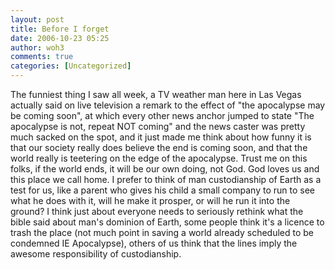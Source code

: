 ```yaml
---
layout: post
title: Before I forget
date: 2006-10-23 05:25
author: woh3
comments: true
categories: [Uncategorized]
---
```

The funniest thing I saw all week, a TV weather man here in Las Vegas actually said on live television a remark to the effect of "the apocalypse may be coming soon", at which every other news anchor jumped to state "The apocalypse is not, repeat NOT coming" and the news caster was pretty much sacked on the spot, and it just made me think about how funny it is that our society really does believe the end is coming soon, and that the world really is teetering on the edge of the apocalypse. Trust me on this folks, if the world ends, it will be our own doing, not God. God loves us and this place we call home. I prefer to think of man custodianship of Earth as a test for us, like a parent who gives his child a small company to run to see what he does with it, will he make it prosper, or will he run it into the ground? I think just about everyone needs to seriously rethink what the bible said about man's dominion of Earth, some people think it's a licence to trash the place (not much point in saving a world already scheduled to be condemned IE Apocalypse), others of us think that the lines imply the awesome responsibility of custodianship.
